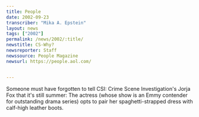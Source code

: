 ```yaml
---
title: People
date: 2002-09-23
transcriber: "Mika A. Epstein"
layout: news
tags: ["2002"]
permalink: /news/2002/:title/
newstitle: CS-Why?
newsreporter: Staff
newssource: People Magazine
newsurl: https://people.aol.com/


---
```


Someone must have forgotten to tell CSI: Crime Scene Investigation's Jorja Fox that it's still summer: The actress (whose show is an Emmy contender for outstanding drama series) opts to pair her spaghetti-strapped dress with calf-high leather boots.
